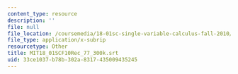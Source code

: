 ```yaml
---
content_type: resource
description: ''
file: null
file_location: /coursemedia/18-01sc-single-variable-calculus-fall-2010/33ce1037b78b302a8317435009435245_MIT18_01SCF10Rec_77_300k.srt
file_type: application/x-subrip
resourcetype: Other
title: MIT18_01SCF10Rec_77_300k.srt
uid: 33ce1037-b78b-302a-8317-435009435245
---
```

